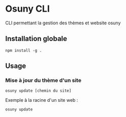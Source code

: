 # Osuny CLI 

CLI permettant la gestion des thèmes et website osuny

## Installation globale

```
npm install -g .
```

## Usage

### Mise à jour du thème d'un site

```
osuny update [chemin du site]
```

Exemple à la racine d'un site web : 

```
osuny update
```